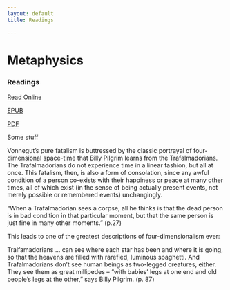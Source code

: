 ```yaml
---
layout: default
title: Readings

---
```


# Metaphysics #

### Readings 

[Read Online](http://www.archive.org/stream/flatlandromanceo00abbouoft#page/6/mode/2up)

[EPUB](\Teaching\Metaphysics\Readings\Flatland.epub)

[PDF](\Teaching\Metaphysics\Readings\Flatland.pdf)

Some stuff

Vonnegut’s pure fatalism is buttressed by the classic portrayal of four-dimensional space-time that Billy Pilgrim learns from the Trafalmadorians.  The Trafalmadorians do not experience time in a linear fashion, but all at once.  This fatalism, then, is also a form of consolation, since any awful condition of a person co-exists with their happiness or peace at many other times, all of which exist (in the sense of being actually present events, not merely possible or remembered events) unchangingly.

“When a Trafalmadorian sees a corpse, all he thinks is that the dead person is in bad condition in that particular moment, but that the same person is just fine in many other moments.” (p.27)

This leads to one of the greatest descriptions of four-dimensionalism ever:

Tralfamadorians … can see where each star has been and where it is going, so that the heavens are filled with rarefied, luminous spaghetti.  And Trafalmadorians don’t see human beings as two-legged creatures, either. They see them as great millipedes – “with babies’ legs at one end and old people’s legs at the other,” says Billy Pilgrim. (p. 87)